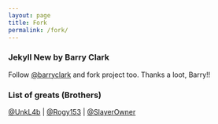 ```yaml
---
layout: page
title: Fork
permalink: /fork/
---
```

### Jekyll New by Barry Clark
Follow [@barryclark][barryclark] and fork project too.
Thanks a loot, Barry!!

### List of greats (Brothers)
[@UnkL4b][UnkL4b] |
[@Rogy153][Rogy153] |
[@SlayerOwner][SLAYEROWNER]

[barryclark]: https://github.com/barryclark/jekyll-now
[UnkL4b]: https://unkl4b.github.io/
[Rogy153]: https://github.com/rogy153
[SLAYEROWNER]: https://github.com/SLAYEROWNER
